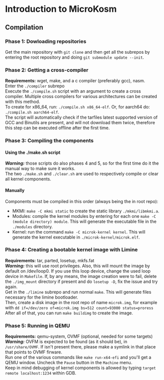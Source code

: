 # Introduction to MicroKosm

## Compilation

### Phase 1: Dowloading repositories
Get the main repository with `git clone` and then get all the subrepos by entering the root repository and doing `git submodule update --init`.

### Phase 2: Getting a cross-compiler
**Requirements:** wget, make, and a c compiler (preferably gcc), nasm.  
Enter the `./compiler` subrepo  
Execute the  `./compile.sh` script with an argument to create a cross compiler. Multiple cross compilers for various architectures can be created with this method.  
To create for x86_64, run: `./compile.sh x86_64-elf`. Or, for aarch64 do: `./compile.sh aarch64-elf`.  
The script will automatically check if the tarfiles latest supported version of GCC and Binutils are present, and will not download them twice, therefore this step can be executed offline after the first time.

### Phase 3: Compiling the components

#### Using the ./make.sh script
***Warning:*** those scripts do also phases 4 and 5, so for the first time do it the manual way to make sure it works.  
The two `./make.sh` and `./clear.sh` are used to respectively compile or clear all kernel components.  

#### Manually
Components must be compiled in this order (always being the in root repo):  
 - MKMI: `make -C mkmi static` to create the static library `./mkmi/libmkmi.a`.  
 - Modules: compile the kernel modules by entering  for each one `make -C (module directory) module`. This will generate the executable file in the `./modules` directory.  
 - Kernel: run the command `make -C microk-kernel kernel`. This will generate the kernel executable in `./microk-kernel/microk.elf`.  

### Phase 4: Creating a bootable kernel image with Limine
**Requirements:** tar, parted, losetup, mkfs.fat  
***Warning:*** this will use root privileges. Also, this will mount the image by default on /dev/loop0. If you use this loop device, change the used loop device in `Makefile`. If, by any means, the image creation were to fail, delete the `./img_mount` directory if present and do `losetup -D`, fix the issue and try again.  
Get in the `./limine` subrepo and run normal `make`. This will generate files necessary for the limine bootloader.  
Then, create a disk image in the root repo of name `microk.img`, for example with `dd if=/dev/zero of=microk.img bs=512 count=93000 status=proress`  
After all of that, you can run `make buildimg` to create the image.  

### Phase 5: Running in QEMU
**Requirements:** qemu-system, OVMF (optional, needed for some targets)  
***Warning:*** OVFM is expected to be found (as it should be), in `/usr/share/OVMF`. If isn't present there, please make a symlink in that place that points to OVMF firware.  
Run one of the various commands like `make run-x64-efi` and you'll get a QEMU window. Uncheck the `Pause` button in the `Machine` menu.  
Keep in mind debugging of kernel components is allowed by typing `target remote localhost:1234` within GDB.  




